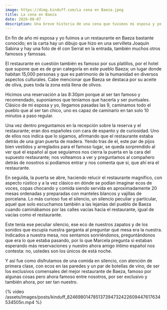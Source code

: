 ```yaml
---
image: https://dimg.kinduff.com/La cena en Baeza.jpeg
title: La cena en Baeza
date: 2020-08-07
description: Una breve historia de una cena que tuvimos mi esposa y yo en Baeza, España.
---
```

En fin de año mi esposa y yo fuimos a un restaurante en Baeza bastante conocido; en la carta hay un dibujo que hizo en una servilleta Joaquín Sabina y hay una foto de él con Serrat en la entrada, también muchos otros famosos y famosas.

El restaurante en cuestión también es famoso por sus platillos, por el hotel que supone que es de gran categoría en este pueblo Baeza; un lugar donde habitan 15,000 personas y que es patrimonio de la humanidad en diversos aspectos culturales. Cabe mencionar que Baeza se destaca por su aceite de oliva, pues toda la zona está llena de olivos.

Hicimos una reservación a las 8:30pm porque al ser tan famoso y recomendado, suponíamos que teníamos que hacerla y ser puntuales. Clásico de mi esposa y yo, llegamos pasadas las 9, caminamos todo el pueblo que al ser tan chico, uno es capaz de caminarlo en tan solo 10 minutos a paso regular.

Una vez dentro preguntamos en la recepción sobre la reserva y el restaurante; eran dos españoles con cara de espanto y de curiosidad. Uno de ellos nos indica que lo sigamos, afirmando que el restaurante estaba detrás de una gran puerta de madera. Yendo tras de el, este par de pijos bien vestidos y arreglados para el famoso lugar, se queda sorprendido al ver qué el español al que seguíamos nos cierra la puerta en la cara del supuesto restaurante; nos volteamos a ver y preguntamos al compañero detrás de nosotros si podíamos entrar y nos comenta que si, que ahí era el restaurante.

En seguida, la puerta se abre, haciendo relucir el restaurante magnífico, con aspecto rústico y a la vez clásico en dónde se podían imaginar ecos de voces, copas chocando y comida siendo servida en aproximadamente 20 mesas ordenadas y preparadas con manteles blancos y vajillas de porcelana. Lo más curioso fue el silencio, un silencio peculiar y particular, aquel que solo escuchamos también a las lejanías del pueblo de Baeza cuando caminábamos por las calles vacías hacia el restaurante, igual de vacías como el restaurante.

Este tenía ese peculiar silencio, ese eco de nuestros zapatos y de los sonidos que escupía nuestra garganta al preguntar qué mesa era la nuestra. Indicados a nuestra mesa, nos sentamos sonriéndonos, preguntándonos que era lo que estaba pasando, por lo que Marcela pregunta si estaban esperando más reservaciones y nuestro ahora amigo íntimo español nos contesta: no, ustedes son los únicos de está noche.

Y así fue como disfrutamos de una comida en silencio, con atención de primera clase, con ecos en las paredes y un par de botellas de vino, de ser los exclusivos comensales del mejor restaurante de Baeza, famoso por algunas cosas pero ahora famoso entre nosotros, por ser exclusivo y también ahora, por ser tan nuestro.

{% video /assets/images/posts/kinduff_824698014785137394732422609447617634534505n.mp4 %}
